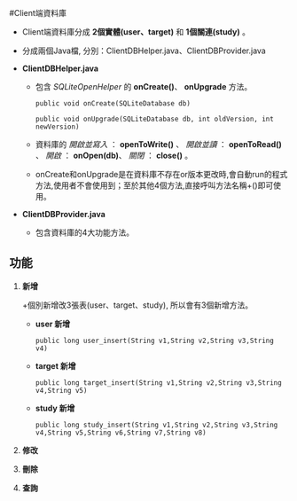 #Client端資料庫

*   Client端資料庫分成 **2個實體(user、target)** 和 **1個關連(study)** 。
*   分成兩個Java檔, 分別：ClientDBHelper.java、ClientDBProvider.java
*   **ClientDBHelper.java**
    
    + 包含 _SQLiteOpenHelper_ 的 __onCreate()__、 __onUpgrade__ 方法。

        `public void onCreate(SQLiteDatabase db)`

        `public void onUpgrade(SQLiteDatabase db, int oldVersion, int newVersion)`


    + 資料庫的 *開啟並寫入* ： __openToWrite()__ 、 *開啟並讀* ： __openToRead()__ 、
    	      *開啟* ： __onOpen(db)__、  *關閉* ： __close()__ 。
    
    + onCreate和onUpgrade是在資料庫不存在or版本更改時,會自動run的程式方法,使用者不會使用到；至於其他4個方法,直接呼叫方法名稱+()即可使用。

*   **ClientDBProvider.java**
    
    + 包含資料庫的4大功能方法。
    
## 功能

1.  __新增__
    
    +個別新增改3張表(user、target、study), 所以會有3個新增方法。
    + **user 新增** 
    
        `public long user_insert(String v1,String v2,String v3,String v4)`
    
    + **target 新增**
    
        `public long target_insert(String v1,String v2,String v3,String v4,String v5)`
    
    + **study 新增**
    
        `public long study_insert(String v1,String v2,String v3,String v4,String v5,String v6,String v7,String v8)`
    


2.  __修改__

3.  __刪除__

4.  __查詢__
